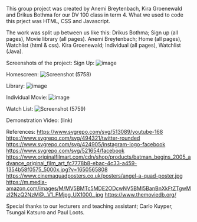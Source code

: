 This group project was created by Anemi Breytenbach, Kira Groenewald and Drikus Bothma for our DV 100 class in term 4.
What we used to code this prject was HTML, CSS and Javascript. 

The work was split up between us like this:
Drikus Bothma;
Sign up (all pages), Movie library (all pages).
Anemi Breytenbach;
Home (all pages), Watchlist (html & css).
Kira Groenewald;
Individual (all pages), Watchlist (Java).

Screenshots of the project:
Sign Up:
![image](https://github.com/Drikus-Bothma/Term-4-DV-Final-Project-Group-3/assets/125360666/7b9d9e2a-43df-491a-8279-818f4019d132)

Homescreen:
![Screenshot (5758)](https://github.com/Drikus-Bothma/Term-4-DV-Final-Project-Group-3/assets/125360666/8f6f294a-9c69-42fe-9513-81b9c0a05d67)

Library:
![image](https://github.com/Drikus-Bothma/Term-4-DV-Final-Project-Group-3/assets/125360666/12b82702-6388-40ee-87b8-644d4e23fddd)


Individual Movie:
![image](https://github.com/Drikus-Bothma/Term-4-DV-Final-Project-Group-3/assets/125360666/e4f6b2cd-142f-4ca8-bf75-97728f1f5a3a)


Watch List:
![Screenshot (5759)](https://github.com/Drikus-Bothma/Term-4-DV-Final-Project-Group-3/assets/125360666/07787f26-e58c-4406-825b-6836fafc1a73)


Demonstration Video:
(link)

References:
https://www.svgrepo.com/svg/513089/youtube-168
https://www.svgrepo.com/svg/494321/twitter-rounded
https://www.svgrepo.com/svg/424905/instagram-logo-facebook
https://www.svgrepo.com/svg/521654/facebook
https://www.originalfilmart.com/cdn/shop/products/batman_begins_2005_advance_original_film_art_fc7778b8-ebac-4c33-a459-1354b58f0575_5000x.jpg?v=1650565808
https://www.cinemaquadposters.co.uk/posters/angel-a-quad-poster.jpg
https://m.media-amazon.com/images/M/MV5BMTc5MDE2ODcwNV5BMl5BanBnXkFtZTgwMzI2NzQ2NzM@._V1_FMjpg_UX1000_.jpg
https://www.themoviedb.org/


Special thanks to our lecturers and teaching assistant;
Carlo Kuyper, Tsungai Katsuro and Paul Loots.
